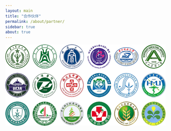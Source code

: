 ```yaml
---
layout: main
title: "合作伙伴"
permalink: /about/partner/
sidebar: true
about: true
---
```


<img src="/image/partner/合作单位.png">